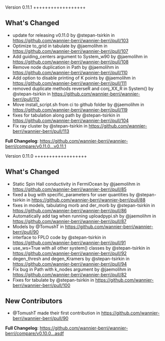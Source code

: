 Version 0.11.1
++++++++++++++++++


## What's Changed
* update for releasing v0.11.0 by @stepan-tsirkin in https://github.com/wannier-berri/wannier-berri/pull/103
* Optimize to_grid in tabulate by @jaemolihm in https://github.com/wannier-berri/wannier-berri/pull/107
* Add guiding_centers argument to System_w90 by @jaemolihm in https://github.com/wannier-berri/wannier-berri/pull/108
* Remove node duplication in Path by @jaemolihm in https://github.com/wannier-berri/wannier-berri/pull/110
* Add option to disable printing of K points by @jaemolihm in https://github.com/wannier-berri/wannier-berri/pull/111
* removed duplicate methods reverseR and conj_XX_R in System() by @stepan-tsirkin in https://github.com/wannier-berri/wannier-berri/pull/112
* Move install_script.sh from ci to github folder by @jaemolihm in https://github.com/wannier-berri/wannier-berri/pull/119
* fixes for tabulation along path by @stepan-tsirkin in https://github.com/wannier-berri/wannier-berri/pull/104
* Fix ray cluster by @stepan-tsirkin in https://github.com/wannier-berri/wannier-berri/pull/113


**Full Changelog**: https://github.com/wannier-berri/wannier-berri/compare/v0.11.0...v0.11.1


Version 0.11.0
++++++++++++++++++

## What's Changed
* Static Spin Hall conductivity in FermiOcean by @jaemolihm in https://github.com/wannier-berri/wannier-berri/pull/85
* fixed a bug with specific_parameters for user quantities by @stepan-tsirkin in https://github.com/wannier-berri/wannier-berri/pull/88
* fixes in models, tabulating morb and der_morb by @stepan-tsirkin in https://github.com/wannier-berri/wannier-berri/pull/86
* Automatically add tag when running uploadpypi.sh by @jaemolihm in https://github.com/wannier-berri/wannier-berri/pull/87
* Models by @TomushT in https://github.com/wannier-berri/wannier-berri/pull/90
* interface to FPLO code by @stepan-tsirkin in https://github.com/wannier-berri/wannier-berri/pull/91
* use_ws=True with all other system() classes by @stepan-tsirkin in https://github.com/wannier-berri/wannier-berri/pull/92
* degen_thresh and degen_Kramers by @stepan-tsirkin in https://github.com/wannier-berri/wannier-berri/pull/94
* Fix bug in Path with k_nodes argument by @jaemolihm in https://github.com/wannier-berri/wannier-berri/pull/82
* Fixes for tabulate by @stepan-tsirkin in https://github.com/wannier-berri/wannier-berri/pull/100

## New Contributors
* @TomushT made their first contribution in https://github.com/wannier-berri/wannier-berri/pull/90

**Full Changelog**: https://github.com/wannier-berri/wannier-berri/compare/v0.10.0...asdf